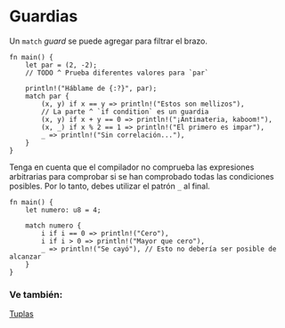 # Guardias

Un `match` *guard* se puede agregar para filtrar el brazo.

```rust,editable
fn main() {
    let par = (2, -2);
    // TODO ^ Prueba diferentes valores para `par`

    println!("Háblame de {:?}", par);
    match par {
        (x, y) if x == y => println!("Estos son mellizos"),
        // La parte ^ `if condition` es un guardia
        (x, y) if x + y == 0 => println!("¡Antimateria, kaboom!"),
        (x, _) if x % 2 == 1 => println!("El primero es impar"),
        _ => println!("Sin correlación..."),
    }
}
```

Tenga en cuenta que el compilador no comprueba las expresiones arbitrarias para
comprobar si se han comprobado todas las condiciones posibles. Por lo tanto,
debes utilizar el patrón `_` al final.

```rust,editable
fn main() {
    let numero: u8 = 4;

    match numero {
        i if i == 0 => println!("Cero"),
        i if i > 0 => println!("Mayor que cero"),
        _ => println!("Se cayó"), // Esto no debería ser posible de alcanzar
    }
}
```

### Ve también:

[Tuplas](../../primitives/tuples.md)
